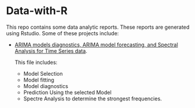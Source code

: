 # Data-with-R
This repo contains some data analytic reports. These reports are generated using Rstudio. Some of these projects include:

- <a href="https://github.com/Abdullahi-a-hussein/Data-with-R/blob/main/ARIMA-models.Rmd">ARIMA models diagnostics, ARIMA model forecasting, and Spectral Analysis for Time Series data</a>.

  This file includes:

  - Model Selection
  - Model fitting
  - Model diagnostics
  - Prediction Using the selected Model
  - Spectre Analysis to determine the strongest frequencies.
